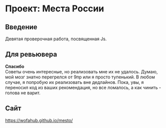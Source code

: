 # Проект: Места России  

## Введение  
Девятая проверочная работа, посвященная Js.  
## Для ревьювера  
**Спасибо**  
Советы очень интересные, но реализовать мне их не удалось. Думаю, мой мозг знатно перегрелся от 9пр или я просто тупенький. В любом случае, я попробую их реализовать вне дедлайнов. Пока, увы, я переносил код из ваших рекомендация, но все ломалось, а как чинить - голова не варит.
## Сайт  
https://wofahub.github.io/mesto/

